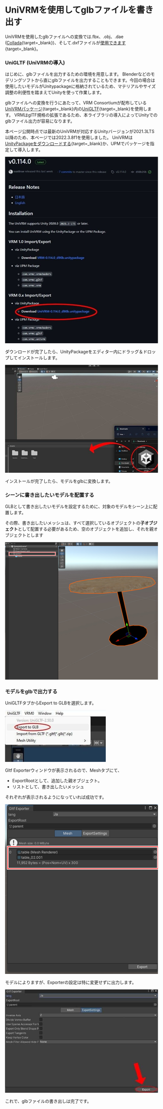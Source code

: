 # UniVRMを使用してglbファイルを書き出す

UniVRMを使用したglbファイルへの変換では.fbx、.obj、.dae ([Collada](https://www.khronos.org/collada/){target=_blank})、そして.dxfファイルが[使用できます](https://docs.unity3d.com/ja/2022.3/Manual/3D-formats.html){target=_blank}。

### UniGLTF (UniVRMの導入)

はじめに、glbファイルを出力するための環境を用意します。
Blenderなどのモデリングソフトから直にglbファイルを出力することもできます。今回の場合は使用したいモデルがUnitypackageに格納されているため、マテリアルやサイズ調整の利便性を踏まえてUnityを使って作業します。

glbファイルへの変換を行うにあたって、VRM Consortiumが配布している[UniVRMパッケージ](https://github.com/vrm-c/UniVRM/releases){target=_blank}内の[UniGLTF](https://vrm.dev/gltf/index.html){target=_blank}を使用します。
VRMはglTF規格の拡張であるため、本ライブラリの導入によってUnityでのglbファイル出力が容易になります。

本ページ公開時点では最新のUniVRMが対応するUnityバージョンが2021.3LTS以降のため、本ページでは2022.3.8f1を使用しました。
UniVRMは[UnityPackageをダウンロードする](https://github.com/vrm-c/UniVRM/releases/tag/v0.114.0){target=_blank}か、UPMでパッケージを指定して導入します。

![ExportingGLBUsingUniVRM_1](img/ExportingGLBUsingUniVRM_1.jpg)

ダウンロードが完了したら、UnityPackageをエディター内にドラッグ＆ドロップしてインストールします。

![ExportingGLBUsingUniVRM_2](img/ExportingGLBUsingUniVRM_2.jpg)

インストールが完了したら、モデルをglbに変換します。

### シーンに書き出したいモデルを配置する
GLBとして書き出したいモデルを設定するために、対象のモデルをシーン上に配置します。

その際、書き出したいメッシュは、すべて選択しているオブジェクトの**子オブジェクト**として配置する必要があるため、空のオブジェクトを追加し、それを親オブジェクトとします

![ExportingGLBUsingUniVRM_3](img/ExportingGLBUsingUniVRM_3.jpg)

### モデルをglbで出力する

UniGLTFタブからExport to GLBを選択します。

![ExportingGLBUsingUniVRM_4](img/ExportingGLBUsingUniVRM_4.jpg)

Gltf Exporterウィンドウが表示されるので、Meshタブにて、

* ExportRootとして、追加した親オブジェクト。
* リストとして、書き出したいメッシュ

それぞれが表示されるようになっていれば成功です。

![ExportingGLBUsingUniVRM_5](img/ExportingGLBUsingUniVRM_5.jpg)

モデルによりますが、Exporterの設定は特に変更せずに出力します。

![ExportingGLBUsingUniVRM_6](img/ExportingGLBUsingUniVRM_6.jpg)

これで、glbファイルの書き出しは完了です。
